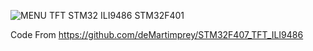 ![MENU TFT STM32 ILI9486 STM32F401](https://github.com/user-attachments/assets/3063a1b4-fb6d-444f-9689-e416ab4c9328)

 Code From https://github.com/deMartimprey/STM32F407_TFT_ILI9486
